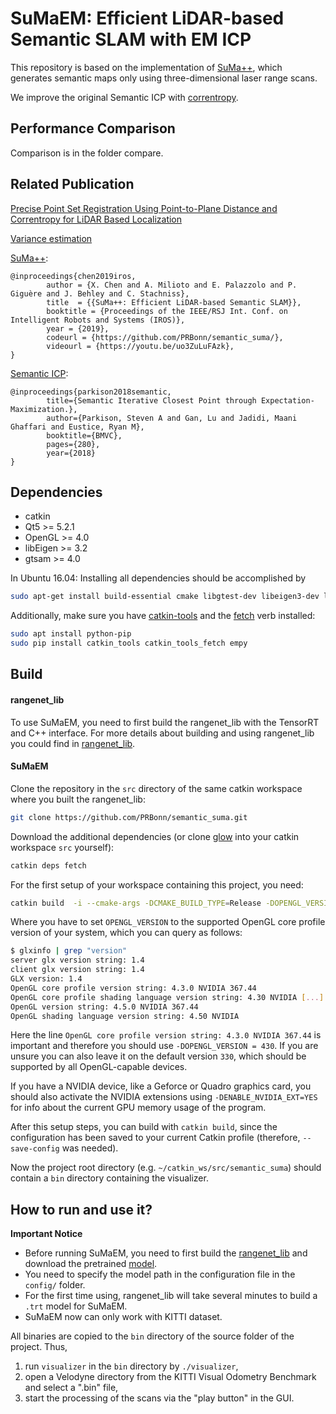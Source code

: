 
# SuMaEM: Efficient LiDAR-based Semantic SLAM with EM ICP

This repository is based on the implementation of [SuMa++](https://github.com/PRBonn/semantic_suma), which generates semantic maps only using three-dimensional laser range scans.

We improve the original Semantic ICP with [correntropy](https://ieeexplore-ieee-org.proxy.lib.umich.edu/stamp/stamp.jsp?tp=&arnumber=8500525&tag=1).

## Performance Comparison

Comparison is in the folder compare.

## Related Publication

	
[Precise Point Set Registration Using Point-to-Plane Distance and
Correntropy for LiDAR Based Localization](https://ieeexplore-ieee-org.proxy.lib.umich.edu/stamp/stamp.jsp?tp=&arnumber=8500525&tag=1)	

[Variance estimation](https://www8.cs.umu.se/kurser/5DA001/HT07/lectures/lsq-handouts)

[SuMa++](http://www.ipb.uni-bonn.de/wp-content/papercite-data/pdf/chen2019iros.pdf):  
    
	@inproceedings{chen2019iros, 
			author = {X. Chen and A. Milioto and E. Palazzolo and P. Giguère and J. Behley and C. Stachniss},
			title  = {{SuMa++: Efficient LiDAR-based Semantic SLAM}},
			booktitle = {Proceedings of the IEEE/RSJ Int. Conf. on Intelligent Robots and Systems (IROS)},
			year = {2019},
			codeurl = {https://github.com/PRBonn/semantic_suma/},
			videourl = {https://youtu.be/uo3ZuLuFAzk},
	}

[Semantic ICP](http://bmvc2018.org/contents/papers/1073.pdf):

	@inproceedings{parkison2018semantic,
			title={Semantic Iterative Closest Point through Expectation-Maximization.},
			author={Parkison, Steven A and Gan, Lu and Jadidi, Maani Ghaffari and Eustice, Ryan M},
			booktitle={BMVC},
			pages={280},
			year={2018}
	}
	

##  Dependencies

* catkin
* Qt5 >= 5.2.1
* OpenGL >= 4.0
* libEigen >= 3.2
* gtsam >= 4.0

In Ubuntu 16.04: Installing all dependencies should be accomplished by
```bash
sudo apt-get install build-essential cmake libgtest-dev libeigen3-dev libboost-all-dev qtbase5-dev libglew-dev libqt5libqgtk2 catkin
```

Additionally, make sure you have [catkin-tools](https://catkin-tools.readthedocs.io/en/latest/) and the [fetch](https://github.com/Photogrammetry-Robotics-Bonn/catkin_tools_fetch) verb installed:
```bash
sudo apt install python-pip
sudo pip install catkin_tools catkin_tools_fetch empy
```

## Build
#### rangenet_lib
To use SuMaEM, you need to first build the rangenet_lib with the TensorRT and C++ interface. 
For more details about building and using rangenet_lib you could find in [rangenet_lib](https://github.com/PRBonn/rangenet_lib).

#### SuMaEM
Clone the repository in the `src` directory of the same catkin workspace where you built the rangenet_lib:
```bash
git clone https://github.com/PRBonn/semantic_suma.git
```
Download the additional dependencies (or clone [glow](https://github.com/jbehley/glow.git) into your catkin workspace `src` yourself):
```bash
catkin deps fetch
```

For the first setup of your workspace containing this project, you need:
  ```bash
catkin build  -i --cmake-args -DCMAKE_BUILD_TYPE=Release -DOPENGL_VERSION=450 -DENABLE_NVIDIA_EXT=YES
  ```
  
  Where you have to set `OPENGL_VERSION` to the supported OpenGL core profile version of your system, which you can query as follows:

```bash
$ glxinfo | grep "version"
server glx version string: 1.4
client glx version string: 1.4
GLX version: 1.4
OpenGL core profile version string: 4.3.0 NVIDIA 367.44
OpenGL core profile shading language version string: 4.30 NVIDIA [...]
OpenGL version string: 4.5.0 NVIDIA 367.44
OpenGL shading language version string: 4.50 NVIDIA
```

 Here the line `OpenGL core profile version string: 4.3.0 NVIDIA 367.44` is important and therefore you should use `-DOPENGL_VERSION = 430`. If you are unsure you can also leave it on the default version `330`, which should be supported by all OpenGL-capable devices.

 If you have a NVIDIA device, like a Geforce or Quadro graphics card, you should also activate the NVIDIA extensions using `-DENABLE_NVIDIA_EXT=YES` for info about the current GPU memory usage of the program.

 After this setup steps, you can build with `catkin build`, since the configuration has been saved to your current Catkin profile (therefore, `--save-config` was needed).
 
 Now the project root directory (e.g. `~/catkin_ws/src/semantic_suma`) should contain a `bin` directory containing the visualizer.

## How to run and use it?
**Important Notice**
- Before running SuMaEM, you need to first build the [rangenet_lib](https://github.com/PRBonn/rangenet_lib) and download the pretrained [model](http://www.ipb.uni-bonn.de/html/projects/semantic_suma/darknet53.tar.gz).
- You need to specify the model path in the configuration file in the `config/` folder.
- For the first time using, rangenet_lib will take several minutes to build a `.trt` model for SuMaEM.
- SuMaEM now can only work with KITTI dataset.

All binaries are copied to the `bin` directory of the source folder of the project. Thus,
1. run `visualizer` in the `bin` directory by `./visualizer`,
2. open a Velodyne directory from the KITTI Visual Odometry Benchmark and select a ".bin" file,
3. start the processing of the scans via the "play button" in the GUI.


